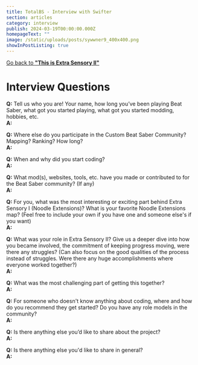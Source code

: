 ```yaml
---
title: TotalBS - Interview with Swifter
section: articles
category: interview
publish: 2024-03-19T00:00:00.000Z
homepageText: ""
image: /static/uploads/posts/sywwner9_400x400.png
showInPostListing: true
---
```


[Go back to **"This is Extra Sensory II"**](/posts/this-is-extra-sensory-ii)

# Interview Questions

**Q:** Tell us who you are! Your name, how long you’ve been playing Beat Saber, what got you started playing, what got you started modding, hobbies, etc.
\
**A:** 

**Q:** Where else do you participate in the Custom Beat Saber Community? Mapping? Ranking? How long?
\
**A:** 

**Q:** When and why did you start coding?
\
**A:** 

**Q:** What mod(s), websites, tools, etc. have you made or contributed to for the Beat Saber community? (If any)
\
**A:** 

**Q:** For you, what was the most interesting or exciting part behind Extra Sensory I (Noodle Extensions)? What is your favorite Noodle Extensions map? (Feel free to include your own if you have one and someone else's if you want)
\
**A:** 

**Q:** What was your role in Extra Sensory II? Give us a deeper dive into how you became involved, the commitment of keeping progress moving, were there any struggles? (Can also focus on the good qualities of the process instead of struggles. Were there any huge accomplishments where everyone worked together?)
\
**A:** 

**Q:** What was the most challenging part of getting this together?
\
**A:** 

**Q:** For someone who doesn't know anything about coding, where and how do you recommend they get started? Do you have any role models in the community?
\
**A:** 

**Q:** Is there anything else you’d like to share about the project?
\
**A:** 

**Q:** Is there anything else you'd like to share in general?
\
**A:** 

